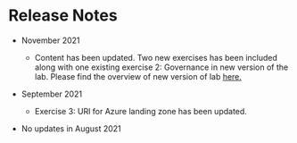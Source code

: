 # Release Notes

- November 2021

  - Content has been updated. Two new exercises has been included along with one existing exercise 2: Governance in new version of the lab. Please find the overview of new version of lab [here.](https://github.com/CloudLabsAI-Azure/AVW-Cloud-Adoption-Framework/blob/stage/Instructions/README.md)

- September 2021

  - Exercise 3: URl for Azure landing zone has been updated.

- No updates in August 2021
